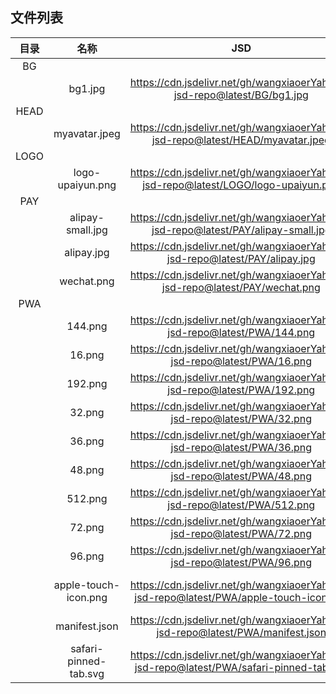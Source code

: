 ## 文件列表


|目录|名称|JSD|GITEE 
|:--:|:--:|:--:|:--:|
|BG|	|	|	|
|	|bg1.jpg|https://cdn.jsdelivr.net/gh/wangxiaoerYah/my-jsd-repo@latest/BG/bg1.jpg|https://wangxiaoeryah.gitee.io/my-link-repo/BG/bg1.jpg|
|HEAD|	|	|	|
|	|myavatar.jpeg|https://cdn.jsdelivr.net/gh/wangxiaoerYah/my-jsd-repo@latest/HEAD/myavatar.jpeg|https://wangxiaoeryah.gitee.io/my-link-repo/HEAD/myavatar.jpeg|
|LOGO|	|	|	|
|	|logo-upaiyun.png|https://cdn.jsdelivr.net/gh/wangxiaoerYah/my-jsd-repo@latest/LOGO/logo-upaiyun.png|https://wangxiaoeryah.gitee.io/my-link-repo/LOGO/logo-upaiyun.png|
|PAY|	|	|	|
|	|alipay-small.jpg|https://cdn.jsdelivr.net/gh/wangxiaoerYah/my-jsd-repo@latest/PAY/alipay-small.jpg|https://wangxiaoeryah.gitee.io/my-link-repo/PAY/alipay-small.jpg|
|	|alipay.jpg|https://cdn.jsdelivr.net/gh/wangxiaoerYah/my-jsd-repo@latest/PAY/alipay.jpg|https://wangxiaoeryah.gitee.io/my-link-repo/PAY/alipay.jpg|
|	|wechat.png|https://cdn.jsdelivr.net/gh/wangxiaoerYah/my-jsd-repo@latest/PAY/wechat.png|https://wangxiaoeryah.gitee.io/my-link-repo/PAY/wechat.png|
|PWA|	|	|	|
|	|144.png|https://cdn.jsdelivr.net/gh/wangxiaoerYah/my-jsd-repo@latest/PWA/144.png|https://wangxiaoeryah.gitee.io/my-link-repo/PWA/144.png|
|	|16.png|https://cdn.jsdelivr.net/gh/wangxiaoerYah/my-jsd-repo@latest/PWA/16.png|https://wangxiaoeryah.gitee.io/my-link-repo/PWA/16.png|
|	|192.png|https://cdn.jsdelivr.net/gh/wangxiaoerYah/my-jsd-repo@latest/PWA/192.png|https://wangxiaoeryah.gitee.io/my-link-repo/PWA/192.png|
|	|32.png|https://cdn.jsdelivr.net/gh/wangxiaoerYah/my-jsd-repo@latest/PWA/32.png|https://wangxiaoeryah.gitee.io/my-link-repo/PWA/32.png|
|	|36.png|https://cdn.jsdelivr.net/gh/wangxiaoerYah/my-jsd-repo@latest/PWA/36.png|https://wangxiaoeryah.gitee.io/my-link-repo/PWA/36.png|
|	|48.png|https://cdn.jsdelivr.net/gh/wangxiaoerYah/my-jsd-repo@latest/PWA/48.png|https://wangxiaoeryah.gitee.io/my-link-repo/PWA/48.png|
|	|512.png|https://cdn.jsdelivr.net/gh/wangxiaoerYah/my-jsd-repo@latest/PWA/512.png|https://wangxiaoeryah.gitee.io/my-link-repo/PWA/512.png|
|	|72.png|https://cdn.jsdelivr.net/gh/wangxiaoerYah/my-jsd-repo@latest/PWA/72.png|https://wangxiaoeryah.gitee.io/my-link-repo/PWA/72.png|
|	|96.png|https://cdn.jsdelivr.net/gh/wangxiaoerYah/my-jsd-repo@latest/PWA/96.png|https://wangxiaoeryah.gitee.io/my-link-repo/PWA/96.png|
|	|apple-touch-icon.png|https://cdn.jsdelivr.net/gh/wangxiaoerYah/my-jsd-repo@latest/PWA/apple-touch-icon.png|https://wangxiaoeryah.gitee.io/my-link-repo/PWA/apple-touch-icon.png|
|	|manifest.json|https://cdn.jsdelivr.net/gh/wangxiaoerYah/my-jsd-repo@latest/PWA/manifest.json|https://wangxiaoeryah.gitee.io/my-link-repo/PWA/manifest.json|
|	|safari-pinned-tab.svg|https://cdn.jsdelivr.net/gh/wangxiaoerYah/my-jsd-repo@latest/PWA/safari-pinned-tab.svg|https://wangxiaoeryah.gitee.io/my-link-repo/PWA/safari-pinned-tab.svg|
